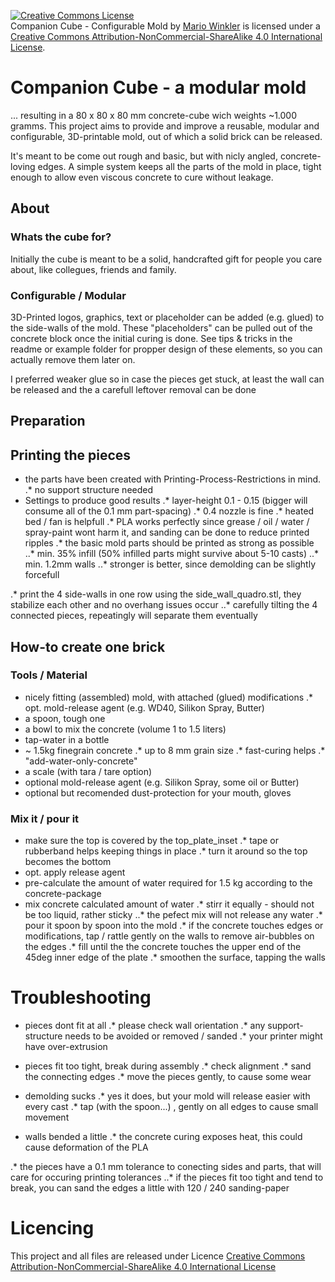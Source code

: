 <a rel="license" href="http://creativecommons.org/licenses/by-nc-sa/4.0/"><img alt="Creative Commons License" style="border-width:0" src="https://i.creativecommons.org/l/by-nc-sa/4.0/88x31.png" /></a><br /><span xmlns:dct="http://purl.org/dc/terms/" property="dct:title">Companion Cube - Configurable Mold</span> by <a xmlns:cc="http://creativecommons.org/ns#" href="http://www.thxcube.com" property="cc:attributionName" rel="cc:attributionURL">Mario Winkler</a> is licensed under a <a rel="license" href="http://creativecommons.org/licenses/by-nc-sa/4.0/">Creative Commons Attribution-NonCommercial-ShareAlike 4.0 International License</a>.

# Companion Cube - a modular mold
... resulting in a 80 x 80 x 80 mm concrete-cube wich weights ~1.000 gramms.
This project aims to provide and improve a reusable, modular and configurable, 3D-printable mold, out of which a solid brick can be released.

It's meant to be come out rough and basic, but with nicly angled, concrete-loving edges.
A simple system keeps all the parts of the mold in place, tight enough to allow even viscous concrete to cure without leakage.

## About
### Whats the cube for?
Initially the cube is meant to be a solid, handcrafted gift for people you care about, like collegues, friends and family.

### Configurable / Modular
3D-Printed logos, graphics, text or placeholder can be added (e.g. glued) to the side-walls of the mold. These "placeholders" can be pulled out of the concrete block once the initial curing is done.
See tips & tricks in the readme or example folder for propper design of these elements, so you can actually remove them later on.

I preferred weaker glue so in case the pieces get stuck, at least the wall can be released and the a carefull leftover removal can be done

## Preparation
## Printing the pieces
* the parts have been created with Printing-Process-Restrictions in mind.
.* no support structure needed
* Settings to produce good results
.* layer-height 0.1 - 0.15 (bigger will consume all of the 0.1 mm part-spacing)
.* 0.4 nozzle is fine
.* heated bed / fan is helpfull
.* PLA works perfectly since grease / oil / water / spray-paint wont harm it, and sanding can be done to reduce printed ripples
.* the basic mold parts should be printed as strong as possible
..* min. 35% infill (50% infilled parts might survive about 5-10 casts)
..* min. 1.2mm walls
..* stronger is better, since demolding can be slightly forcefull

.* print the 4 side-walls in one row using the side_wall_quadro.stl, they stabilize each other and no overhang issues occur
..* carefully tilting the 4 connected pieces, repeatingly will separate them eventually

## How-to create one brick
### Tools / Material
* nicely fitting (assembled) mold, with attached (glued) modifications
.* opt. mold-release agent (e.g. WD40, Silikon Spray, Butter)
* a spoon, tough one
* a bowl to mix the concrete (volume 1 to 1.5 liters)
* tap-water in a bottle
* ~ 1.5kg finegrain concrete
.* up to 8 mm grain size
.* fast-curing helps
.* "add-water-only-concrete"
* a scale (with tara / tare option)
* optional mold-release agent (e.g. Silikon Spray, some oil or Butter)
* optional but recomended dust-protection for your mouth, gloves

### Mix it / pour it
* make sure the top is covered by the top_plate_inset
.* tape or rubberband helps keeping things in place
.* turn it around so the top becomes the bottom
* opt. apply release agent
* pre-calculate the amount of water required for 1.5 kg according to the concrete-package
* mix concrete calculated amount of water
.* stirr it equally - should not be too liquid, rather sticky
..* the pefect mix will not release any water
.* pour it spoon by spoon into the mold
.* if the concrete touches edges or modifications, tap / rattle gently on the walls to remove air-bubbles on the edges
.* fill until the the concrete touches the upper end of the 45deg inner edge of the plate
.* smoothen the surface, tapping the walls

# Troubleshooting
* pieces dont fit at all
.* please check wall orientation
.* any support-structure needs to be avoided or removed / sanded
.* your printer might have over-extrusion

* pieces fit too tight, break during assembly
.* check alignment
.* sand the connecting edges
.* move the pieces gently, to cause some wear

* demolding sucks
.* yes it does, but your mold will release easier with every cast
.* tap (with the spoon...) , gently on all edges to cause small movement
* walls bended a little
.* the concrete curing exposes heat, this could cause deformation of the PLA

.* the pieces have a 0.1 mm tolerance to conecting sides and parts, that will care for occuring printing tolerances
..* if the pieces fit too tight and tend to break, you can sand the edges a little with 120 / 240 sanding-paper

# Licencing
This project and all files are released under Licence
[Creative Commons Attribution-NonCommercial-ShareAlike 4.0 International License](http://creativecommons.org/licenses/by-nc-sa/4.0/)
